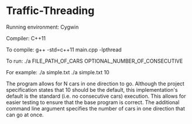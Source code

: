 # Traffic-Threading

Running environment: Cygwin

Compiler: C++11

To compile:
g++ -std=c++11 main.cpp -lpthread

To run:
./a FILE_PATH_OF_CARS OPTIONAL_NUMBER_OF_CONSECUTIVE

For example:
./a simple.txt
./a simple.txt 10

The program allows for N cars in one direction to go. Although the project specification states that 10 should be the default, this implementation's default is the standard (i.e. no consecutive cars) execution. This allows for easier testing to ensure that the base program is correct. The additional command line argument specifies the number of cars in one direction that can go at once.
